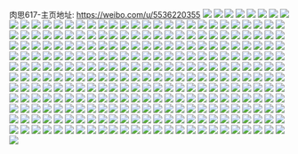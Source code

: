 肉思617-主页地址: https://weibo.com/u/5536220355 
![](https://wx4.sinaimg.cn/mw2000/0062FpOHly1h9pn0r5p48j30u0140109.jpg) 
![](https://wx4.sinaimg.cn/mw2000/0062FpOHly1h9pn0risarj30u0140tfs.jpg) 
![](https://wx4.sinaimg.cn/mw2000/0062FpOHly1h9pn0shtb9j30u011xgsq.jpg) 
![](https://wx4.sinaimg.cn/mw2000/0062FpOHly1h9pn0rxj1aj30u0140k3i.jpg) 
![](https://wx4.sinaimg.cn/mw2000/0062FpOHly1h9pn0s8aokj30u018y7co.jpg) 
![](https://wx4.sinaimg.cn/mw2000/0062FpOHly1h9pn0sr3jrj30u012aq9t.jpg) 
![](https://wx4.sinaimg.cn/mw2000/0062FpOHly1h9pn0tqofzj30u010w44a.jpg) 
![](https://wx4.sinaimg.cn/mw2000/0062FpOHly1h9pn0qu5htj30u01hcdmi.jpg) 
![](https://wx4.sinaimg.cn/mw2000/0062FpOHly1h9pn1e0gdhj30u01hcgtb.jpg) 
![](https://wx4.sinaimg.cn/mw2000/0062FpOHly1h9pn1ef1nmj30u014011a.jpg) 
![](https://wx4.sinaimg.cn/mw2000/0062FpOHly1h9pn1erpf6j30u018ywnl.jpg) 
![](https://wx4.sinaimg.cn/mw2000/0062FpOHly1h9n9jtof8tj31bc0uqwn1.jpg) 
![](https://wx4.sinaimg.cn/mw2000/0062FpOHly1h9n9jurllmj32xi1nd1kx.jpg) 
![](https://wx4.sinaimg.cn/mw2000/0062FpOHly1h9n9jt8uttj32xi1ndtyy.jpg) 
![](https://wx4.sinaimg.cn/mw2000/0062FpOHly1h9n9jvjau1j32xi1ndwvj.jpg) 
![](https://wx4.sinaimg.cn/mw2000/0062FpOHly1h9kvr3e3hoj30u014mqby.jpg) 
![](https://wx4.sinaimg.cn/mw2000/0062FpOHly1h9kgv3olduj30u0140n38.jpg) 
![](https://wx4.sinaimg.cn/mw2000/0062FpOHly1h9kgv3e1isj30u012mdlj.jpg) 
![](https://wx4.sinaimg.cn/mw2000/0062FpOHly1h9kgv3xvaej30u01400vy.jpg) 
![](https://wx4.sinaimg.cn/mw2000/0062FpOHly1h9kgv4j4jsj30u014878z.jpg) 
![](https://wx4.sinaimg.cn/mw2000/0062FpOHly1h9kgv4roh4j30u010w40b.jpg) 
![](https://wx4.sinaimg.cn/mw2000/0062FpOHly1h9kgv566a2j30u01fgn6w.jpg) 
![](https://wx4.sinaimg.cn/mw2000/0062FpOHly1h9ha9po3s1j30u00u0agk.jpg) 
![](https://wx4.sinaimg.cn/mw2000/0062FpOHly1h9ha9q2njuj30u013z0z5.jpg) 
![](https://wx4.sinaimg.cn/mw2000/0062FpOHly1h9ha9qashyj30u00u0tey.jpg) 
![](https://wx4.sinaimg.cn/mw2000/0062FpOHly1h9ha9qjij8j30u0141ads.jpg) 
![](https://wx4.sinaimg.cn/mw2000/0062FpOHly1h9ha9qs6x1j31900u0dj9.jpg) 
![](https://wx4.sinaimg.cn/mw2000/0062FpOHly1h9ha9r189rj30u00umgpz.jpg) 
![](https://wx4.sinaimg.cn/mw2000/0062FpOHly1h9ha9p93djj30u014fag3.jpg) 
![](https://wx4.sinaimg.cn/mw2000/0062FpOHly1h9ha9rbao7j30u10u0wn2.jpg) 
![](https://wx4.sinaimg.cn/mw2000/0062FpOHly1h9ha9rptxxj30u0140jwn.jpg) 
![](https://wx4.sinaimg.cn/mw2000/0062FpOHly1h9h1xh6l3ej30ov154jyg.jpg) 
![](https://wx4.sinaimg.cn/mw2000/0062FpOHly1h9h1wxf4zij30u70u0jsc.jpg) 
![](https://wx4.sinaimg.cn/mw2000/0062FpOHly1h9h1wgxy9yj30wi0qfdiu.jpg) 
![](https://wx4.sinaimg.cn/mw2000/0062FpOHly1h9gejskhz9j31900u0dj9.jpg) 
![](https://wx4.sinaimg.cn/mw2000/0062FpOHly1h9fr8rdzcxj30u014ctl0.jpg) 
![](https://wx4.sinaimg.cn/mw2000/0062FpOHly1h9fr8vn7vcj30u014oak8.jpg) 
![](https://wx4.sinaimg.cn/mw2000/0062FpOHly1h9fr935lw5j30u015qtiq.jpg) 
![](https://wx4.sinaimg.cn/mw2000/0062FpOHly1h9f1uwhwydj30u0140qcj.jpg) 
![](https://wx4.sinaimg.cn/mw2000/0062FpOHly1h9f1ux4tuoj30u014011g.jpg) 
![](https://wx4.sinaimg.cn/mw2000/0062FpOHgy1h9cpzdfg7nj31h02pb7wi.jpg) 
![](https://wx4.sinaimg.cn/mw2000/0062FpOHgy1h9cpzi25cnj32c0340e83.jpg) 
![](https://wx4.sinaimg.cn/mw2000/0062FpOHgy1h9cpzo7qmyj32c0340qv5.jpg) 
![](https://wx4.sinaimg.cn/mw2000/0062FpOHgy1h9cpzs2wojj32c03407wl.jpg) 
![](https://wx4.sinaimg.cn/mw2000/0062FpOHgy1h9cpzwf4cqj32c0340npf.jpg) 
![](https://wx4.sinaimg.cn/mw2000/0062FpOHgy1h9anfzbvmlj32c0340u0z.jpg) 
![](https://wx4.sinaimg.cn/mw2000/0062FpOHgy1h9anfuspd8j32c0340u0z.jpg) 
![](https://wx4.sinaimg.cn/mw2000/0062FpOHgy1h9ang45vpxj32c0340u0z.jpg) 
![](https://wx4.sinaimg.cn/mw2000/0062FpOHgy1h9angb1wxxj32c03401l1.jpg) 
![](https://wx4.sinaimg.cn/mw2000/0062FpOHgy1h9angemms7j32c03401l0.jpg) 
![](https://wx4.sinaimg.cn/mw2000/0062FpOHgy1h9angj005kj32c0340e83.jpg) 
![](https://wx4.sinaimg.cn/mw2000/0062FpOHgy1h9angm99wsj32c03404qr.jpg) 
![](https://wx4.sinaimg.cn/mw2000/0062FpOHgy1h9angxn443j32c0340e83.jpg) 
![](https://wx4.sinaimg.cn/mw2000/0062FpOHgy1h9anh5waevj32c03407wk.jpg) 
![](https://wx4.sinaimg.cn/mw2000/0062FpOHgy1h97c4bf84hj32c03404qq.jpg) 
![](https://wx4.sinaimg.cn/mw2000/0062FpOHgy1h97c67oqksj32c0340b2a.jpg) 
![](https://wx4.sinaimg.cn/mw2000/0062FpOHgy1h97c5lo4ofj30k0159dn2.jpg) 
![](https://wx4.sinaimg.cn/mw2000/0062FpOHgy1h97c3toxg5j31m62you0x.jpg) 
![](https://wx4.sinaimg.cn/mw2000/0062FpOHgy1h97c5jq9hnj32bo35rnpe.jpg) 
![](https://wx4.sinaimg.cn/mw2000/0062FpOHgy1h96sxukjvdj32c03401kz.jpg) 
![](https://wx4.sinaimg.cn/mw2000/0062FpOHgy1h96sye66yfj31o028au0x.jpg) 
![](https://wx4.sinaimg.cn/mw2000/0062FpOHgy1h96syjp4zkj31o0296x6p.jpg) 
![](https://wx4.sinaimg.cn/mw2000/0062FpOHgy1h96sypdffkj31o0280e81.jpg) 
![](https://wx4.sinaimg.cn/mw2000/0062FpOHgy1h96sxmujrhj31o0280b29.jpg) 
![](https://wx4.sinaimg.cn/mw2000/0062FpOHgy1h96sy52ctsj31n237ke83.jpg) 
![](https://wx4.sinaimg.cn/mw2000/0062FpOHgy1h95tjgefj8j30ut0m4wl9.jpg) 
![](https://wx4.sinaimg.cn/mw2000/0062FpOHgy1h95mjkwhqej30u009q0ve.jpg) 
![](https://wx4.sinaimg.cn/mw2000/0062FpOHgy1h93g28uu74j30u0140gu4.jpg) 
![](https://wx4.sinaimg.cn/mw2000/0062FpOHgy1h93g29dmt6j30u01407e8.jpg) 
![](https://wx4.sinaimg.cn/mw2000/0062FpOHgy1h93g28bmjkj30u014ktih.jpg) 
![](https://wx4.sinaimg.cn/mw2000/0062FpOHgy1h93g29vsbvj30u0140wnk.jpg) 
![](https://wx4.sinaimg.cn/mw2000/0062FpOHgy1h93g2ar7v1j30u0140gu7.jpg) 
![](https://wx4.sinaimg.cn/mw2000/0062FpOHgy1h93g2b8palj30u0140gte.jpg) 
![](https://wx4.sinaimg.cn/mw2000/0062FpOHgy1h93g2d7nrnj30u014011c.jpg) 
![](https://wx4.sinaimg.cn/mw2000/0062FpOHgy1h93g2e1ccpj31400u0ti8.jpg) 
![](https://wx4.sinaimg.cn/mw2000/0062FpOHgy1h93g3nldf6j30u0140126.jpg) 
![](https://wx4.sinaimg.cn/mw2000/0062FpOHgy1h92t5mk3vxj30u00ztdju.jpg) 
![](https://wx4.sinaimg.cn/mw2000/0062FpOHgy1h92payrdrsj30u015qtiq.jpg) 
![](https://wx4.sinaimg.cn/mw2000/0062FpOHgy1h92paz6f9vj30u014ugxe.jpg) 
![](https://wx4.sinaimg.cn/mw2000/0062FpOHgy1h92pg0h2qkj30u014014l.jpg) 
![](https://wx4.sinaimg.cn/mw2000/0062FpOHgy1h92pg0w8bwj30u014a128.jpg) 
![](https://wx4.sinaimg.cn/mw2000/0062FpOHgy1h92pg1aepbj30u014kqdb.jpg) 
![](https://wx4.sinaimg.cn/mw2000/0062FpOHgy1h92pfyjs5nj30u0140tjk.jpg) 
![](https://wx4.sinaimg.cn/mw2000/0062FpOHgy1h92pazjtd6j30u014hdqa.jpg) 
![](https://wx4.sinaimg.cn/mw2000/0062FpOHgy1h92pfxr1pyj30u014c10c.jpg) 
![](https://wx4.sinaimg.cn/mw2000/0062FpOHgy1h92pfzphpfj30u0140k0s.jpg) 
![](https://wx4.sinaimg.cn/mw2000/0062FpOHgy1h90vcxciu6j30qg140gse.jpg) 
![](https://wx4.sinaimg.cn/mw2000/0062FpOHgy1h90vdar2p5j30u01sxjy6.jpg) 
![](https://wx4.sinaimg.cn/mw2000/0062FpOHgy1h90an0s24yj30wi0rzjwd.jpg) 
![](https://wx4.sinaimg.cn/mw2000/0062FpOHgy1h8xg49j8e4j30u05kme81.jpg) 
![](https://wx4.sinaimg.cn/mw2000/0062FpOHgy1h8xg4aef8cj30u010v7g8.jpg) 
![](https://wx4.sinaimg.cn/mw2000/0062FpOHgy1h8xg49z39dj30nc11ajus.jpg) 
![](https://wx4.sinaimg.cn/mw2000/0062FpOHgy1h8xgdvmijnj30u014kjy3.jpg) 
![](https://wx4.sinaimg.cn/mw2000/0062FpOHgy1h8xg4auyo3j30u0140dpi.jpg) 
![](https://wx4.sinaimg.cn/mw2000/0062FpOHgy1h8xg4bu313j30u0140gvm.jpg) 
![](https://wx4.sinaimg.cn/mw2000/0062FpOHgy1h8xg4c7ctrj30u0140wng.jpg) 
![](https://wx4.sinaimg.cn/mw2000/0062FpOHgy1h8xggxrud4j30u0140wl9.jpg) 
![](https://wx4.sinaimg.cn/mw2000/0062FpOHgy1h8vnqay9omj3340340b2d.jpg) 
![](https://wx4.sinaimg.cn/mw2000/0062FpOHgy1h8vnqejnfuj32c0340hdw.jpg) 
![](https://wx4.sinaimg.cn/mw2000/0062FpOHgy1h8vnqls0hrj32c0340kju.jpg) 
![](https://wx4.sinaimg.cn/mw2000/0062FpOHgy1h8vnq59yagj33402c04qq.jpg) 
![](https://wx4.sinaimg.cn/mw2000/0062FpOHgy1h8vnqmmyzwj30nz0nz10d.jpg) 
![](https://wx4.sinaimg.cn/mw2000/0062FpOHgy1h8vnr1i2igj32c03401l0.jpg) 
![](https://wx4.sinaimg.cn/mw2000/0062FpOHgy1h8vnqr1sxfj32c0340x6s.jpg) 
![](https://wx4.sinaimg.cn/mw2000/0062FpOHgy1h8vnqv3xsgj32c0340b2c.jpg) 
![](https://wx4.sinaimg.cn/mw2000/0062FpOHgy1h8vnqxq344j31o0280kjl.jpg) 
![](https://wx4.sinaimg.cn/mw2000/0062FpOHgy1h8tasugnjvj317p24m7wh.jpg) 
![](https://wx4.sinaimg.cn/mw2000/0062FpOHgy1h8tasuu2g7j30mu0inac5.jpg) 
![](https://wx4.sinaimg.cn/mw2000/0062FpOHgy1h8tasy67syj32c03404qr.jpg) 
![](https://wx4.sinaimg.cn/mw2000/0062FpOHgy1h8tat1nh8nj32c0340kjn.jpg) 
![](https://wx4.sinaimg.cn/mw2000/0062FpOHgy1h8tat4m7k8j32c03404qr.jpg) 
![](https://wx4.sinaimg.cn/mw2000/0062FpOHgy1h8tatbvi30j31o0280b2a.jpg) 
![](https://wx4.sinaimg.cn/mw2000/0062FpOHgy1h8tat8h6xhj32c03404qr.jpg) 
![](https://wx4.sinaimg.cn/mw2000/0062FpOHgy1h8s354swluj31gs1m8auz.jpg) 
![](https://wx4.sinaimg.cn/mw2000/0062FpOHgy1h8quwdrozcj32ar32cb2b.jpg) 
![](https://wx4.sinaimg.cn/mw2000/0062FpOHgy1h8quwhlwssj33402dpe83.jpg) 
![](https://wx4.sinaimg.cn/mw2000/0062FpOHgy1h8quwk6n8jj333z24ahdu.jpg) 
![](https://wx4.sinaimg.cn/mw2000/0062FpOHgy1h8oedhea64j33402c0hdu.jpg) 
![](https://wx4.sinaimg.cn/mw2000/0062FpOHgy1h8oedpmtdlj32c033znpe.jpg) 
![](https://wx4.sinaimg.cn/mw2000/0062FpOHgy1h8oedly450j32c0340npe.jpg) 
![](https://wx4.sinaimg.cn/mw2000/0062FpOHgy1h8oeeg258bj30u0140akm.jpg) 
![](https://wx4.sinaimg.cn/mw2000/0062FpOHgy1h8oeef8uymj30u01407ap.jpg) 
![](https://wx4.sinaimg.cn/mw2000/0062FpOHgy1h8kk81ebhmj30wi1ycayt.jpg) 
![](https://wx4.sinaimg.cn/mw2000/0062FpOHgy1h8gietq2qwj32c13407wm.jpg) 
![](https://wx4.sinaimg.cn/mw2000/0062FpOHgy1h8giezv1r6j31rn2byhdu.jpg) 
![](https://wx4.sinaimg.cn/mw2000/0062FpOHgy1h8gif3k7lwj313o1gw4bk.jpg) 
![](https://wx4.sinaimg.cn/mw2000/0062FpOHgy1h8gif30mjjj31o0280hdt.jpg) 
![](https://wx4.sinaimg.cn/mw2000/0062FpOHgy1h8gif3wqfxj30rr17edmm.jpg) 
![](https://wx4.sinaimg.cn/mw2000/0062FpOHgy1h8gif4a7yrj30vm165qak.jpg) 
![](https://wx4.sinaimg.cn/mw2000/0062FpOHgy1h8gieisnwlj333z33ze8b.jpg) 
![](https://wx4.sinaimg.cn/mw2000/0062FpOHgy1h8ewe35bjnj30u0140wkj.jpg) 
![](https://wx4.sinaimg.cn/mw2000/0062FpOHgy1h8e93m4m06j31o0280npd.jpg) 
![](https://wx4.sinaimg.cn/mw2000/0062FpOHgy1h8e958p1g4j32c0340u0y.jpg) 
![](https://wx4.sinaimg.cn/mw2000/0062FpOHgy1h8dw04xac0j30lc0sg440.jpg) 
![](https://wx4.sinaimg.cn/mw2000/0062FpOHgy1h8dw0bavljj32c0331npd.jpg) 
![](https://wx4.sinaimg.cn/mw2000/0062FpOHgy1h8dw37qvckj31o02b6e81.jpg) 
![](https://wx4.sinaimg.cn/mw2000/0062FpOHgy1h8dw1houe4j32bz2oxnpe.jpg) 
![](https://wx4.sinaimg.cn/mw2000/0062FpOHgy1h8dw038o9kj30lc0sgai2.jpg) 
![](https://wx4.sinaimg.cn/mw2000/0062FpOHgy1h8dprpvs6tj31ha1v4twr.jpg) 
![](https://wx4.sinaimg.cn/mw2000/0062FpOHgy1h8bydm7vnmj31o0280npd.jpg) 
![](https://wx4.sinaimg.cn/mw2000/0062FpOHgy1h8ax7mige3j32c0340qv5.jpg) 
![](https://wx4.sinaimg.cn/mw2000/0062FpOHgy1h8ax7odkaej317z36ce81.jpg) 
![](https://wx4.sinaimg.cn/mw2000/0062FpOHgy1h8ax7jvui5j32c0340x6q.jpg) 
![](https://wx4.sinaimg.cn/mw2000/0062FpOHgy1h8ax7u6o9yj30u0140dx0.jpg) 
![](https://wx4.sinaimg.cn/mw2000/0062FpOHgy1h8alvugfdjj31o0280npd.jpg) 
![](https://wx4.sinaimg.cn/mw2000/0062FpOHgy1h8alvx5usij31o028ynpd.jpg) 
![](https://wx4.sinaimg.cn/mw2000/0062FpOHgy1h8alvzmpwdj31jg1udx3h.jpg) 
![](https://wx4.sinaimg.cn/mw2000/0062FpOHgy1h8alw1ct4yj31821t2wxk.jpg) 
![](https://wx4.sinaimg.cn/mw2000/0062FpOHgy1h8alw2q1zzj333z33dhdv.jpg) 
![](https://wx4.sinaimg.cn/mw2000/0062FpOHgy1h8alwa9kbpj3340340b2e.jpg) 
![](https://wx4.sinaimg.cn/mw2000/0062FpOHgy1h8am1hwbrbj30u01sx795.jpg) 
![](https://wx4.sinaimg.cn/mw2000/0062FpOHgy1h8am13uphej30u0140qef.jpg) 
![](https://wx4.sinaimg.cn/mw2000/0062FpOHgy1h89j5gzxv1j333z2bzhdu.jpg) 
![](https://wx4.sinaimg.cn/mw2000/0062FpOHgy1h89j5dc23lj3343340nph.jpg) 
![](https://wx4.sinaimg.cn/mw2000/0062FpOHgy1h89j5lniyyj32bz2sy1kz.jpg) 
![](https://wx4.sinaimg.cn/mw2000/0062FpOHgy1h880tjznvij32c0340u0z.jpg) 
![](https://wx4.sinaimg.cn/mw2000/0062FpOHgy1h880tnfb4ej32c0340e83.jpg) 
![](https://wx4.sinaimg.cn/mw2000/0062FpOHgy1h880tr46foj32c0340e84.jpg) 
![](https://wx4.sinaimg.cn/mw2000/0062FpOHgy1h880tw00c3j32c0340u10.jpg) 
![](https://wx4.sinaimg.cn/mw2000/0062FpOHgy1h880tg88ozj33403401l1.jpg) 
![](https://wx4.sinaimg.cn/mw2000/0062FpOHgy1h880u1iaxrj31o0280kjl.jpg) 
![](https://wx4.sinaimg.cn/mw2000/0062FpOHgy1h880txbla5j32c034vhdt.jpg) 
![](https://wx4.sinaimg.cn/mw2000/0062FpOHgy1h880tyclw6j32c034zb29.jpg) 
![](https://wx4.sinaimg.cn/mw2000/0062FpOHgy1h880tzdv8zj32c0340hdt.jpg) 
![](https://wx4.sinaimg.cn/mw2000/0062FpOHgy1h7xvsynvtfj30w6176n9s.jpg) 
![](https://wx4.sinaimg.cn/mw2000/0062FpOHgy1h7xvt0qktgj30zj1eggyo.jpg) 
![](https://wx4.sinaimg.cn/mw2000/0062FpOHgy1h7xvt1sarkj328h35s4qp.jpg) 
![](https://wx4.sinaimg.cn/mw2000/0062FpOHgy1h7xvt2ppjlj32be35sb29.jpg) 
![](https://wx4.sinaimg.cn/mw2000/0062FpOHgy1h7xvt46jexj32c0340u0x.jpg) 
![](https://wx4.sinaimg.cn/mw2000/0062FpOHgy1h7xvt5frgqj30wi12lk1u.jpg) 
![](https://wx4.sinaimg.cn/mw2000/0062FpOHgy1h7ct6uju6nj32c0340tug.jpg) 
![](https://wx4.sinaimg.cn/mw2000/0062FpOHgy1h7ct6wo7g4j32c0340k9p.jpg) 
![](https://wx4.sinaimg.cn/mw2000/0062FpOHgy1h7ct6yvf20j32c0340kfz.jpg) 
![](https://wx4.sinaimg.cn/mw2000/0062FpOHgy1h714taa3l0j31o0280hdt.jpg) 
![](https://wx4.sinaimg.cn/mw2000/0062FpOHgy1h6rbiq8kvkj31400u0wlu.jpg) 
![](https://wx4.sinaimg.cn/mw2000/0062FpOHgy1h6rbirvv08j31400u0wlp.jpg) 
![](https://wx4.sinaimg.cn/mw2000/0062FpOHgy1h6rbiugi5zj31910u0juh.jpg) 
![](https://wx4.sinaimg.cn/mw2000/0062FpOHgy1h6rbit3yrvj30u0190tbh.jpg) 
![](https://wx4.sinaimg.cn/mw2000/0062FpOHgy1h6rbj0oa5hj30u01hcjz2.jpg) 
![](https://wx4.sinaimg.cn/mw2000/0062FpOHgy1h6rbiw29irj30u0190wk3.jpg) 
![](https://wx4.sinaimg.cn/mw2000/0062FpOHgy1h6rbiy6z0bj30u0191jxq.jpg) 
![](https://wx4.sinaimg.cn/mw2000/0062FpOHgy1h6rbizhjd3j31910u0gns.jpg) 
![](https://wx4.sinaimg.cn/mw2000/0062FpOHgy1h6rbj24abtj31900u047s.jpg) 
![](https://wx4.sinaimg.cn/mw2000/0062FpOHgy1h6q3v88tm3j30u015pn73.jpg) 
![](https://wx4.sinaimg.cn/mw2000/0062FpOHgy1h6q3va16jpj30u014016j.jpg) 
![](https://wx4.sinaimg.cn/mw2000/0062FpOHgy1h6q3vcleh8j30u00u0teh.jpg) 
![](https://wx4.sinaimg.cn/mw2000/0062FpOHgy1h6q3v751trj30u014nadm.jpg) 
![](https://wx4.sinaimg.cn/mw2000/0062FpOHgy1h6q3vbtaoij30u0140qcz.jpg) 
![](https://wx4.sinaimg.cn/mw2000/0062FpOHgy1h6q3vd3d4kj30wi0i5q4g.jpg) 
![](https://wx4.sinaimg.cn/mw2000/0062FpOHgy1h6j5kt2ivvj30u0190q9f.jpg) 
![](https://wx4.sinaimg.cn/mw2000/0062FpOHgy1h6j5kuhhm7j31900u0n21.jpg) 
![](https://wx4.sinaimg.cn/mw2000/0062FpOHgy1h6j5kvboroj31900u0aeh.jpg) 
![](https://wx4.sinaimg.cn/mw2000/0062FpOHgy1h6j5kvr7ccj31be0u0q6b.jpg) 
![](https://wx4.sinaimg.cn/mw2000/0062FpOHgy1h6j5kw6lg5j31400u040k.jpg) 
![](https://wx4.sinaimg.cn/mw2000/0062FpOHgy1h6j5kwn51dj31400u0mzd.jpg) 
![](https://wx4.sinaimg.cn/mw2000/0062FpOHgy1h6j5kx72e3j31400u0ab3.jpg) 
![](https://wx4.sinaimg.cn/mw2000/0062FpOHgy1h6j5kseccjj30u0140ahq.jpg) 
![](https://wx4.sinaimg.cn/mw2000/0062FpOHgy1h6j5kycs70j30u0140gvf.jpg) 
![](https://wx4.sinaimg.cn/mw2000/0062FpOHgy1h6hwrl2igfj30u014010j.jpg) 
![](https://wx4.sinaimg.cn/mw2000/0062FpOHgy1h6hwric811j31400u0k0q.jpg) 
![](https://wx4.sinaimg.cn/mw2000/0062FpOHgy1h6gt0i99n8j30u0140qa8.jpg) 
![](https://wx4.sinaimg.cn/mw2000/0062FpOHgy1h6gt0kibcoj30u0140afn.jpg) 
![](https://wx4.sinaimg.cn/mw2000/0062FpOHgy1h6gt0ldlbsj30u0140afn.jpg) 
![](https://wx4.sinaimg.cn/mw2000/0062FpOHgy1h6c0xa4t8cj33402c0e83.jpg) 
![](https://wx4.sinaimg.cn/mw2000/0062FpOHgy1h6bmvv16a3j30u0140wg7.jpg) 
![](https://wx4.sinaimg.cn/mw2000/0062FpOHgy1h66g3ljcsjj31o0280tjq.jpg) 
![](https://wx4.sinaimg.cn/mw2000/0062FpOHgy1h66g3onvp6j31o0280u0x.jpg) 
![](https://wx4.sinaimg.cn/mw2000/0062FpOHgy1h66g3r0yxrj32c03407wi.jpg) 
![](https://wx4.sinaimg.cn/mw2000/0062FpOHgy1h5shmdsfzmj31400u0ahw.jpg) 
![](https://wx4.sinaimg.cn/mw2000/0062FpOHgy1h5shmec2hdj30u0140wli.jpg) 
![](https://wx4.sinaimg.cn/mw2000/0062FpOHgy1h5shmd2c2yj30u014044k.jpg) 
![](https://wx4.sinaimg.cn/mw2000/0062FpOHgy1h5shmf1s6ej30u0140gs1.jpg) 
![](https://wx4.sinaimg.cn/mw2000/0062FpOHgy1h5mmy2xzlpj33402c07wj.jpg) 
![](https://wx4.sinaimg.cn/mw2000/0062FpOHgy1h5mmy4b3x8j33402c0u0y.jpg) 
![](https://wx4.sinaimg.cn/mw2000/0062FpOHgy1h5mmy1ehyoj32c0340qv6.jpg) 
![](https://wx4.sinaimg.cn/mw2000/0062FpOHgy1h5mmy684evj32c0340e83.jpg) 
![](https://wx4.sinaimg.cn/mw2000/0062FpOHgy1h5jhbn1uxuj3340340npg.jpg) 
![](https://wx4.sinaimg.cn/mw2000/0062FpOHgy1h5jhcc41qbj31o02804qq.jpg) 
![](https://wx4.sinaimg.cn/mw2000/0062FpOHgy1h5jhblmlg1j32c033z1kz.jpg) 
![](https://wx4.sinaimg.cn/mw2000/0062FpOHgy1h5jhbocobbj32c033z4qr.jpg) 
![](https://wx4.sinaimg.cn/mw2000/0062FpOHgy1h5jhbp6b68j316o1kw7wh.jpg) 
![](https://wx4.sinaimg.cn/mw2000/0062FpOHgy1h5jhc23ig6j31o02804qq.jpg) 
![](https://wx4.sinaimg.cn/mw2000/0062FpOHgy1h5jhbs03v4j32c0340e83.jpg) 
![](https://wx4.sinaimg.cn/mw2000/0062FpOHgy1h5jhbqe4xbj32c0340hdv.jpg) 
![](https://wx4.sinaimg.cn/mw2000/0062FpOHgy1h5jhbtxyhnj32c0340kjn.jpg) 
![](https://wx4.sinaimg.cn/mw2000/0062FpOHgy1h5fjzh8972j30u01407bz.jpg) 
![](https://wx4.sinaimg.cn/mw2000/0062FpOHgy1h5b341tl1lj30u014047f.jpg) 
![](https://wx4.sinaimg.cn/mw2000/0062FpOHgy1h5b341azdsj31o0280hdt.jpg) 
![](https://wx4.sinaimg.cn/mw2000/0062FpOHgy1h5b342cgsbj30u0140jyf.jpg) 
![](https://wx4.sinaimg.cn/mw2000/0062FpOHgy1h4x84xa8h5j30u014g7a4.jpg) 
![](https://wx4.sinaimg.cn/mw2000/0062FpOHgy1h4x84z1knfj30u0140wkv.jpg) 
![](https://wx4.sinaimg.cn/mw2000/0062FpOHgy1h4x84vjvffj30u0140jxs.jpg) 
![](https://wx4.sinaimg.cn/mw2000/0062FpOHgy1h4x850b40sj30u0140tfk.jpg) 
![](https://wx4.sinaimg.cn/mw2000/0062FpOHgy1h4x851t9maj30u0140wlf.jpg) 
![](https://wx4.sinaimg.cn/mw2000/0062FpOHgy1h4x8542ah9j30u0140jyh.jpg) 
![](https://wx4.sinaimg.cn/mw2000/0062FpOHgy1h4x8558ccfj30u0140n6b.jpg) 
![](https://wx4.sinaimg.cn/mw2000/0062FpOHgy1h4x8571oy8j30u0140qd7.jpg) 
![](https://wx4.sinaimg.cn/mw2000/0062FpOHgy1h4x85869ifj30u0140jz8.jpg) 
![](https://wx4.sinaimg.cn/mw2000/0062FpOHgy1h4otph4h2gj33403404qr.jpg) 
![](https://wx4.sinaimg.cn/mw2000/0062FpOHgy1h4otpj8p82j3340340hdw.jpg) 
![](https://wx4.sinaimg.cn/mw2000/0062FpOHgy1h4otpkyoewj33403404qr.jpg) 
![](https://wx4.sinaimg.cn/mw2000/0062FpOHgy1h4otpn6ofbj32tc240b29.jpg) 
![](https://wx4.sinaimg.cn/mw2000/0062FpOHgy1h4otpep15xj32tc240e81.jpg) 
![](https://wx4.sinaimg.cn/mw2000/0062FpOHgy1h4otpflrhoj32tc240b29.jpg) 
![](https://wx4.sinaimg.cn/mw2000/0062FpOHgy1h492xamkjgj32c0340hdu.jpg) 
![](https://wx4.sinaimg.cn/mw2000/0062FpOHgy1h492x8ua1fj30uk9npe86.jpg) 
![](https://wx4.sinaimg.cn/mw2000/0062FpOHgy1h492xc6h2bj32c0340hdu.jpg) 
![](https://wx4.sinaimg.cn/mw2000/0062FpOHgy1h48014iuaaj30u0140thw.jpg) 
![](https://wx4.sinaimg.cn/mw2000/0062FpOHgy1h40y7zvgwsj30u0140n6j.jpg) 
![](https://wx4.sinaimg.cn/mw2000/0062FpOHgy1h40y83a905j30u02ui1kx.jpg) 
![](https://wx4.sinaimg.cn/mw2000/0062FpOHgy1h40y84dftfj30u0140q90.jpg) 
![](https://wx4.sinaimg.cn/mw2000/0062FpOHgy1h40ugc9vd9j3340340x6r.jpg) 
![](https://wx4.sinaimg.cn/mw2000/0062FpOHgy1h40mzfg9k5j32c0340b2c.jpg) 
![](https://wx4.sinaimg.cn/mw2000/0062FpOHgy1h40mzdg4ssj30zg1baq8o.jpg) 
![](https://wx4.sinaimg.cn/mw2000/0062FpOHgy1h40ko5txzwj30u0140n6j.jpg) 
![](https://wx4.sinaimg.cn/mw2000/0062FpOHgy1h40krljw1cj30u01hcak6.jpg) 
![](https://wx4.sinaimg.cn/mw2000/0062FpOHgy1h3zw7avijuj30u0140dn9.jpg) 
![](https://wx4.sinaimg.cn/mw2000/0062FpOHgy1h3ysctqhcdj32c03401kz.jpg) 
![](https://wx4.sinaimg.cn/mw2000/0062FpOHgy1h3yscvvv1vj32c0340kjm.jpg) 
![](https://wx4.sinaimg.cn/mw2000/0062FpOHgy1h3xjlsv18xj31o0280b2a.jpg) 
![](https://wx4.sinaimg.cn/mw2000/0062FpOHgy1h3xjlue6i5j31o02807wi.jpg) 
![](https://wx4.sinaimg.cn/mw2000/0062FpOHgy1h3wdfzq145j31o02yonpe.jpg) 
![](https://wx4.sinaimg.cn/mw2000/0062FpOHgy1h3wdfx580tj31o02yoqv6.jpg) 
![](https://wx4.sinaimg.cn/mw2000/0062FpOHgy1h3wdg3wc5aj31o02yox6q.jpg) 
![](https://wx4.sinaimg.cn/mw2000/0062FpOHgy1h3wdg8frdpj31o02yoqv6.jpg) 
![](https://wx4.sinaimg.cn/mw2000/0062FpOHgy1h3v0yvnmrwj30u0140tie.jpg) 
![](https://wx4.sinaimg.cn/mw2000/0062FpOHgy1h3ssmfvbdxj31o0280qv5.jpg) 
![](https://wx4.sinaimg.cn/mw2000/0062FpOHgy1h3ssmhogt5j31o0280kjl.jpg) 
![](https://wx4.sinaimg.cn/mw2000/0062FpOHgy1h3ssmjzj0pj32801o0u0x.jpg) 
![](https://wx4.sinaimg.cn/mw2000/0062FpOHgy1h3ssmdohh2j31o029uqv5.jpg) 
![](https://wx4.sinaimg.cn/mw2000/0062FpOHgy1h3jk50xz5vj30u01aaadi.jpg) 
![](https://wx4.sinaimg.cn/mw2000/0062FpOHgy1h3jk502ai6j30u01hb472.jpg) 
![](https://wx4.sinaimg.cn/mw2000/0062FpOHgy1h3jk51s7a2j30u01iqaj9.jpg) 
![](https://wx4.sinaimg.cn/mw2000/0062FpOHgy1h3cn0jjxayj32c02c0qv5.jpg) 
![](https://wx4.sinaimg.cn/mw2000/0062FpOHgy1h3cn0m8dy6j32bc334u0y.jpg) 
![](https://wx4.sinaimg.cn/mw2000/0062FpOHgy1h3cn0hogryj32bc334kjq.jpg) 
![](https://wx4.sinaimg.cn/mw2000/0062FpOHgy1h38ga9w1i6j31400u0n5w.jpg) 
![](https://wx4.sinaimg.cn/mw2000/0062FpOHgy1h38gaalvj4j30u0140ag5.jpg) 
![](https://wx4.sinaimg.cn/mw2000/0062FpOHgy1h35vjzj5bnj31o0280qv5.jpg) 
![](https://wx4.sinaimg.cn/mw2000/0062FpOHgy1h35vk1d9prj31o0280kjl.jpg) 
![](https://wx4.sinaimg.cn/mw2000/0062FpOHgy1h35vk1t7lwj30u00whjze.jpg) 
![](https://wx4.sinaimg.cn/mw2000/0062FpOHgy1h35kf053qij30u0140458.jpg) 
![](https://wx4.sinaimg.cn/mw2000/0062FpOHgy1h3190wvfmdj30zg1baaq4.jpg) 
![](https://wx4.sinaimg.cn/mw2000/0062FpOHgy1h31910mgv5j31o028e7wi.jpg) 
